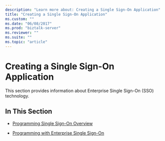 ```yaml
---
description: "Learn more about: Creating a Single Sign-On Application"
title: "Creating a Single Sign-On Application"
ms.custom: ""
ms.date: "06/08/2017"
ms.prod: "biztalk-server"
ms.reviewer: ""
ms.suite: ""
ms.topic: "article"
---
```

# Creating a Single Sign-On Application
This section provides information about Enterprise Single Sign-On (SSO) technology.  
  
## In This Section  
  
-   [Programming Single Sign-On Overview](../core/programming-single-sign-on-overview.md)  
  
-   [Programming with Enterprise Single Sign-On](../core/programming-with-enterprise-single-sign-on.md)
